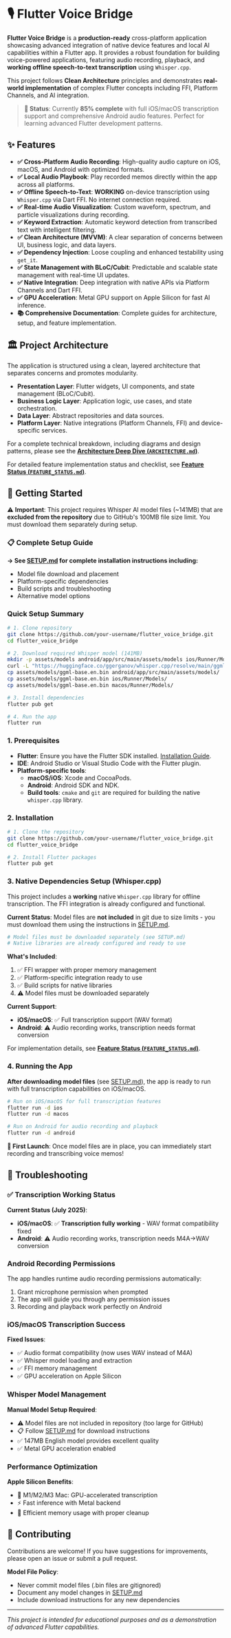 # 🎙️ Flutter Voice Bridge

**Flutter Voice Bridge** is a **production-ready** cross-platform application showcasing advanced integration of native device features and local AI capabilities within a Flutter app. It provides a robust foundation for building voice-powered applications, featuring audio recording, playback, and **working offline speech-to-text transcription** using `Whisper.cpp`.

This project follows **Clean Architecture** principles and demonstrates **real-world implementation** of complex Flutter concepts including FFI, Platform Channels, and AI integration.

> **🎯 Status**: Currently **85% complete** with full iOS/macOS transcription support and comprehensive Android audio features. Perfect for learning advanced Flutter development patterns.

## ✨ Features

- **✅ Cross-Platform Audio Recording**: High-quality audio capture on iOS, macOS, and Android with optimized formats.
- **✅ Local Audio Playbook**: Play recorded memos directly within the app across all platforms.
- **✅ Offline Speech-to-Text**: **WORKING** on-device transcription using `Whisper.cpp` via Dart FFI. No internet connection required.
- **✅ Real-time Audio Visualization**: Custom waveform, spectrum, and particle visualizations during recording.
- **✅ Keyword Extraction**: Automatic keyword detection from transcribed text with intelligent filtering.
- **✅ Clean Architecture (MVVM)**: A clear separation of concerns between UI, business logic, and data layers.
- **✅ Dependency Injection**: Loose coupling and enhanced testability using `get_it`.
- **✅ State Management with BLoC/Cubit**: Predictable and scalable state management with real-time UI updates.
- **✅ Native Integration**: Deep integration with native APIs via Platform Channels and Dart FFI.
- **✅ GPU Acceleration**: Metal GPU support on Apple Silicon for fast AI inference.
- **📚 Comprehensive Documentation**: Complete guides for architecture, setup, and feature implementation.

## 🏛️ Project Architecture

The application is structured using a clean, layered architecture that separates concerns and promotes modularity.

- **Presentation Layer**: Flutter widgets, UI components, and state management (BLoC/Cubit).
- **Business Logic Layer**: Application logic, use cases, and state orchestration.
- **Data Layer**: Abstract repositories and data sources.
- **Platform Layer**: Native integrations (Platform Channels, FFI) and device-specific services.

For a complete technical breakdown, including diagrams and design patterns, please see the [**Architecture Deep Dive (`ARCHITECTURE.md`)**](./ARCHITECTURE.md).

For detailed feature implementation status and checklist, see [**Feature Status (`FEATURE_STATUS.md`)**](./FEATURE_STATUS.md).

## 🚀 Getting Started

⚠️ **Important**: This project requires Whisper AI model files (~141MB) that are **excluded from the repository** due to GitHub's 100MB file size limit. You must download them separately during setup.

### 📋 Complete Setup Guide

**→ See [SETUP.md](SETUP.md) for complete installation instructions including:**
- Model file download and placement
- Platform-specific dependencies
- Build scripts and troubleshooting
- Alternative model options

### Quick Setup Summary

```bash
# 1. Clone repository
git clone https://github.com/your-username/flutter_voice_bridge.git
cd flutter_voice_bridge

# 2. Download required Whisper model (141MB)
mkdir -p assets/models android/app/src/main/assets/models ios/Runner/Models macos/Runner/Models
curl -L "https://huggingface.co/ggerganov/whisper.cpp/resolve/main/ggml-base.en.bin" -o assets/models/ggml-base.en.bin
cp assets/models/ggml-base.en.bin android/app/src/main/assets/models/
cp assets/models/ggml-base.en.bin ios/Runner/Models/
cp assets/models/ggml-base.en.bin macos/Runner/Models/

# 3. Install dependencies
flutter pub get

# 4. Run the app
flutter run
```

### 1. Prerequisites

- **Flutter**: Ensure you have the Flutter SDK installed. [Installation Guide](https://flutter.dev/docs/get-started/install).
- **IDE**: Android Studio or Visual Studio Code with the Flutter plugin.
- **Platform-specific tools**:
  - **macOS/iOS**: Xcode and CocoaPods.
  - **Android**: Android SDK and NDK.
  - **Build tools**: `cmake` and `git` are required for building the native `whisper.cpp` library.

### 2. Installation

```bash
# 1. Clone the repository
git clone https://github.com/your-username/flutter_voice_bridge.git
cd flutter_voice_bridge

# 2. Install Flutter packages
flutter pub get
```

### 3. Native Dependencies Setup (Whisper.cpp)

This project includes a **working** native `Whisper.cpp` library for offline transcription. The FFI integration is already configured and functional.

**Current Status**: Model files are **not included** in git due to size limits - you must download them using the instructions in [SETUP.md](SETUP.md).

```bash
# Model files must be downloaded separately (see SETUP.md)
# Native libraries are already configured and ready to use
```

**What's Included**:
1. ✅ FFI wrapper with proper memory management
2. ✅ Platform-specific integration ready to use
3. ✅ Build scripts for native libraries
4. ⚠️ Model files must be downloaded separately

**Current Support**:
- **iOS/macOS**: ✅ Full transcription support (WAV format)
- **Android**: ⚠️ Audio recording works, transcription needs format conversion

For implementation details, see [**Feature Status (`FEATURE_STATUS.md`)**](./FEATURE_STATUS.md).

### 4. Running the App

**After downloading model files** (see [SETUP.md](SETUP.md)), the app is ready to run with full transcription capabilities on iOS/macOS.

```bash
# Run on iOS/macOS for full transcription features
flutter run -d ios
flutter run -d macos

# Run on Android for audio recording and playback
flutter run -d android
```

**🎉 First Launch**: Once model files are in place, you can immediately start recording and transcribing voice memos!

## 🔧 Troubleshooting

### ✅ Transcription Working Status

**Current Status (July 2025)**:
- **iOS/macOS**: ✅ **Transcription fully working** - WAV format compatibility fixed
- **Android**: ⚠️ Audio recording works, transcription needs M4A→WAV conversion

### Android Recording Permissions

The app handles runtime audio recording permissions automatically:
1. Grant microphone permission when prompted
2. The app will guide you through any permission issues
3. Recording and playback work perfectly on Android

### iOS/macOS Transcription Success

**Fixed Issues**:
- ✅ Audio format compatibility (now uses WAV instead of M4A)
- ✅ Whisper model loading and extraction
- ✅ FFI memory management
- ✅ GPU acceleration on Apple Silicon

### Whisper Model Management

**Manual Model Setup Required**:
- ⚠️ Model files are not included in repository (too large for GitHub)
- 📋 Follow [SETUP.md](SETUP.md) for download instructions
- ✅ 147MB English model provides excellent quality
- ✅ Metal GPU acceleration enabled

### Performance Optimization

**Apple Silicon Benefits**:
- 🚀 M1/M2/M3 Mac: GPU-accelerated transcription
- ⚡ Fast inference with Metal backend
- 💾 Efficient memory usage with proper cleanup

## 🤝 Contributing

Contributions are welcome! If you have suggestions for improvements, please open an issue or submit a pull request.

**Model File Policy**: 
- Never commit model files (.bin files are gitignored)
- Document any model changes in [SETUP.md](SETUP.md)
- Include download instructions for any new dependencies

---

_This project is intended for educational purposes and as a demonstration of advanced Flutter capabilities._

